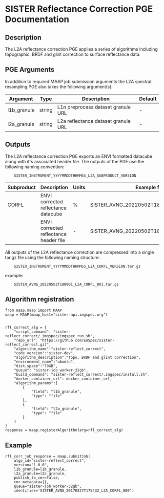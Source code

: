 # SISTER Reflectance Correction PGE Documentation## DescriptionThe L2A reflectance correction PGE applies a series of algorithms including topographic, BRDF and glint correction to surface reflectance data.## PGE ArgumentsIn addition to required MAAP job submission arguments the L2A spectral resampling PGE also takes the following argument(s):|Argument| Type |  Description | Default||---|---|---|---|| l1b_granule| string |L1n preprocess dataset granule URL | -|| l2a_granule| string |L2a reflectance dataset granule URL| -|## OutputsThe L2A reflectance correction PGE exports an ENVI formatted datacube along with it's associated header file. The outputs of the PGE use the following naming convention:		SISTER_INSTRUMENT_YYYYMMDDTHHMMSS_L2A_SUBPRODUCT_VERSION|Subproduct| Description |  Units |Example filename ||---|---|---|---|| CORFL| ENVI corrected reflectance datacube | % | SISTER_AVNG\_20220502T180901\_L2A\_CORFL\_001 || | ENVI corrected reflectance header file  | - | SISTER_AVNG\_20220502T180901\_L2A\_CORFL\_001.hdr |All outputs of the L2A reflectance correction are compressed into a single tar.gz file using the following naming structure: 	 	SISTER_INSTRUMENT_YYYYMMDDTHHMMSS_L2A_CORFL_VERSION.tar.gzexample:		SISTER_AVNG_20220502T180901_L2A_CORFL_001.tar.gz## Algorithm registration

	from maap.maap import MAAP
	maap = MAAP(maap_host="sister-api.imgspec.org")
	

	rfl_correct_alg = {
	    "script_command": "sister-reflect_correct/.imgspec/imgspec_run.sh",
	    "repo_url": "https://github.com/EnSpec/sister-reflect_correct.git",
	    "algorithm_name":"sister-reflect_correct",
	    "code_version":"sister-dev",
	    "algorithm_description":"Topo, BRDF and glint correction",
	    "environment_name":"ubuntu",
	    "disk_space":"70GB",
	    "queue": "sister-job_worker-32gb",
	    "build_command": "sister-reflect_correct/.imgspec/install.sh",
	    "docker_container_url": docker_container_url,
	    "algorithm_params":[
	        {
	            "field": "l1b_granule",
	            "type": "file"
	        },
	        {
	            "field": "l2a_granule",
	            "type": "file"
	        }
	    ]
	}
	response = maap.registerAlgorithm(arg=rfl_correct_alg)## Example	rfl_corr_job_response = maap.submitJob(	    algo_id="sister-reflect_correct",	    version="1.0.0",	    l1b_granule=l1b_granule,	    l2a_granule=l2a_granule,	    publish_to_cmr=False,	    cmr_metadata={},	    queue="sister-job_worker-32gb",	    identifier='SISTER_AVNG_20170827T175432_L2A_CORFL_000')